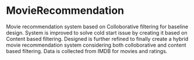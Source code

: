 # MovieRecommendation

Movie recommendation system based on Colloborative filtering for baseline design. System is improved to solve cold start issue by creating it based on Content based filtering. Designed is further refined to finally create a hybrid movie recommendation system considering both colloborative and content based filtering. Data is collected from IMDB for movies and ratings. 
